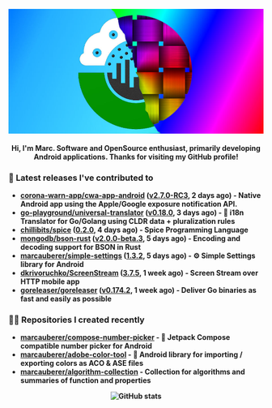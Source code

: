 <p align="center">
	<img src="https://raw.githubusercontent.com/marcauberer/marcauberer/master/images/frontpage-image.jpg">
	<br><br>
	<b>Hi, I'm Marc. Software and OpenSource enthusiast, primarily developing Android applications. Thanks for visiting my GitHub profile!
</p>

### 🚀 Latest releases I've contributed to


- [corona-warn-app/cwa-app-android](https://github.com/corona-warn-app/cwa-app-android) ([v2.7.0-RC3](https://github.com/corona-warn-app/cwa-app-android/releases/tag/v2.7.0-RC3), 2 days ago) - Native Android app using the Apple/Google exposure notification API.
- [go-playground/universal-translator](https://github.com/go-playground/universal-translator) ([v0.18.0](https://github.com/go-playground/universal-translator/releases/tag/v0.18.0), 3 days ago) - :speech_balloon: i18n Translator for Go/Golang using CLDR data &#43; pluralization rules
- [chillibits/spice](https://github.com/chillibits/spice) ([0.2.0](https://github.com/chillibits/spice/releases/tag/0.2.0), 4 days ago) - Spice Programming Language
- [mongodb/bson-rust](https://github.com/mongodb/bson-rust) ([v2.0.0-beta.3](https://github.com/mongodb/bson-rust/releases/tag/v2.0.0-beta.3), 5 days ago) - Encoding and decoding support for BSON in Rust
- [marcauberer/simple-settings](https://github.com/marcauberer/simple-settings) ([1.3.2](https://github.com/marcauberer/simple-settings/releases/tag/1.3.2), 5 days ago) - ⚙️ Simple Settings library for Android
- [dkrivoruchko/ScreenStream](https://github.com/dkrivoruchko/ScreenStream) ([3.7.5](https://github.com/dkrivoruchko/ScreenStream/releases/tag/3.7.5), 1 week ago) - Screen Stream over HTTP mobile app
- [goreleaser/goreleaser](https://github.com/goreleaser/goreleaser) ([v0.174.2](https://github.com/goreleaser/goreleaser/releases/tag/v0.174.2), 1 week ago) - Deliver Go binaries as fast and easily as possible

### 👨‍💻 Repositories I created recently
- [marcauberer/compose-number-picker](https://github.com/marcauberer/compose-number-picker) - 🔢 Jetpack Compose compatible number picker for Android
- [marcauberer/adobe-color-tool](https://github.com/marcauberer/adobe-color-tool) - 🎨 Android library for importing / exporting colors as ACO &amp; ASE files
- [marcauberer/algorithm-collection](https://github.com/marcauberer/algorithm-collection) - Collection for algorithms and summaries of function and properties

<p align="center">
	<img src="https://github-readme-stats.vercel.app/api?username=marcauberer&show_icons=true&theme=dark" alt="GitHub stats">
</p>
